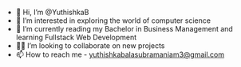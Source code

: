 - 👋 Hi, I’m @YuthishkaB
- 👀 I’m interested in exploring the world of computer science 
- 🌱 I’m currently reading my Bachelor in Business Management and learning Fullstack Web Development
- 🤝🏼 I’m looking to collaborate on new projects
- 📫 How to reach me - yuthishkabalasubramaniam3@gmail.com

<!---
YuthishkaB/YuthishkaB is a ✨ special ✨ repository because its `README.md` (this file) appears on your GitHub profile.
You can click the Preview link to take a look at your changes.
--->
